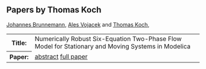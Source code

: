 ## Papers by Thomas Koch
<table><a href="/proceedings/authors/JohannesBrunnemann">Johannes Brunnemann</a>, <a href="/proceedings/authors/AlesVojacek">Ales Vojacek</a> and <a href="/proceedings/authors/ThomasKoch">Thomas Koch</a>, </td>
</tr>
<tr><th>Title:</th>
<td>Numerically Robust Six-Equation Two-Phase Flow Model for Stationary and Moving Systems in Modelica</td>
</tr>
<tr><th>Paper:</th>
<td><a href="/abstracts/abstract_7A_4">abstract</a> <a href="/proceedings/papers/Modelica2021session7A_paper4.pdf">full paper</a></td>
</tr>
</table>